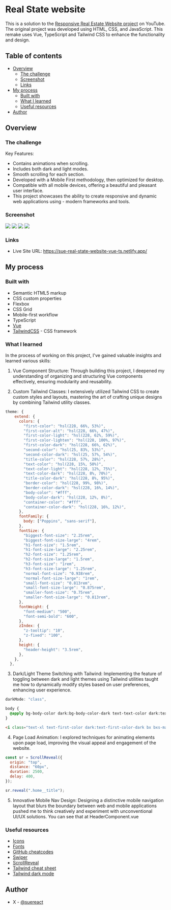 # Real State website

This is a solution to the [Responsive Real Estate Website project](https://youtu.be/twRLgPsP1H0?si=eu02akj7nacKP3qX) on YouTube. The original project was developed using HTML, CSS, and JavaScript. This remake uses Vue, TypeScript and Tailwind CSS to enhance the functionality and design.

## Table of contents

- [Overview](#overview)
  - [The challenge](#the-challenge)
  - [Screenshot](#screenshot)
  - [Links](#links)
- [My process](#my-process)
  - [Built with](#built-with)
  - [What I learned](#what-i-learned)
  - [Useful resources](#useful-resources)
- [Author](#author)

## Overview

### The challenge

Key Features:

- Contains animations when scrolling.
- Includes both dark and light modes.
- Smooth scrolling for each section.
- Developed with a Mobile First methodology, then optimized for desktop.
- Compatible with all mobile devices, offering a beautiful and pleasant user interface.
- This project showcases the ability to create responsive and dynamic web applications using - modern frameworks and tools.

### Screenshot

![](./screenshots/real-state-website-desktop-home.png)
![](./screenshots/real-state-website-mobile-home.png)
![](./screenshots/real-state-website-desktop-popular.png)
![](./screenshots/real-state-website-mobile-popular.png)

### Links

- Live Site URL: https://sue-real-state-website-vue-ts.netlify.app/

## My process

### Built with

- Semantic HTML5 markup
- CSS custom properties
- Flexbox
- CSS Grid
- Mobile-first workflow
- TypeScript
- [Vue](https://vuejs.org/)
- [TailwindCSS](https://tailwindcss.com/) - CSS framework

### What I learned

In the process of working on this project, I've gained valuable insights and learned various skills:

1. Vue Component Structure: Through building this project, I deepened my understanding of organizing and structuring Vue components effectively, ensuring modularity and reusability.

2. Custom Tailwind Classes: I extensively utilized Tailwind CSS to create custom styles and layouts, mastering the art of crafting unique designs by combining Tailwind utility classes.

```js
theme: {
    extend: {
      colors: {
        "first-color": "hsl(228, 66%, 53%)",
        "first-color-alt": "hsl(228, 66%, 47%)",
        "first-color-light": "hsl(228, 62%, 59%)",
        "first-color-lighten": "hsl(228, 100%, 97%)",
        "first-color-dark": "hsl(228, 66%, 62%)",
        "second-color": "hsl(25, 83%, 53%)",
        "second-color-dark": "hsl(25, 57%, 54%)",
        "title-color": "hsl(228, 57%, 28%)",
        "text-color": "hsl(228, 15%, 50%)",
        "text-color-light": "hsl(228, 12%, 75%)",
        "text-color-dark": "hsl(228, 8%, 70%)",
        "title-color-dark": "hsl(228, 8%, 95%)",
        "border-color": "hsl(228, 99%, 98%)",
        "border-color-dark": "hsl(228, 16%, 14%)",
        "body-color": "#fff",
        "body-color-dark": "hsl(228, 12%, 8%)",
        "container-color": "#fff",
        "container-color-dark": "hsl(228, 16%, 12%)",
      },
      fontFamily: {
        body: ["Poppins", "sans-serif"],
      },
      fontSize: {
        "biggest-font-size": "2.25rem",
        "biggest-font-size-large": "4rem",
        "h1-font-size": "1.5rem",
        "h1-font-size-large": "2.25rem",
        "h2-font-size": "1.25rem",
        "h2-font-size-large": "1.5rem",
        "h3-font-size": "1rem",
        "h3-font-size-large": "1.25rem",
        "normal-font-size": "0.938rem",
        "normal-font-size-large": "1rem",
        "small-font-size": "0.813rem",
        "small-font-size-large": "0.875rem",
        "smaller-font-size": "0.75rem",
        "smaller-font-size-large": "0.813rem",
      },
      fontWeight: {
        "font-medium": "500",
        "font-semi-bold": "600",
      },
      zIndex: {
        "z-tooltip": "10",
        "z-fixed": "100",
      },
      height: {
        "header-height": "3.5rem",
      },
    },
  },
```

3. Dark/Light Theme Switching with Tailwind: Implementing the feature of toggling between dark and light themes using Tailwind utilities taught me how to dynamically modify styles based on user preferences, enhancing user experience.

```js
darkMode: "class",
```

```css
body {
  @apply bg-body-color dark:bg-body-color-dark text-text-color dark:text-text-color-dark;
}
```

```html
<i class="text-xl text-first-color dark:text-first-color-dark bx bxs-map"></i>
```

4. Page Load Animation: I explored techniques for animating elements upon page load, improving the visual appeal and engagement of the website.

```js
const sr = ScrollReveal({
  origin: "top",
  distance: "60px",
  duration: 2500,
  delay: 400,
});

sr.reveal(".home__title");
```

5. Innovative Mobile Nav Design: Designing a distinctive mobile navigation layout that blurs the boundary between web and mobile applications pushed me to think creatively and experiment with unconventional UI/UX solutions. You can see that at HeaderComponent.vue

### Useful resources

- [Icons](https://boxicons.com/)
- [Fonts](https://fonts.google.com/)
- [GitHub cheatcodes](https://github.com/bedimcode/responsive-watches-website/blob/main/assets/js/main.js)
- [Swiper](https://swiperjs.com/)
- [ScrollReveal](https://scrollrevealjs.org/)
- [Tailwind cheat sheet](https://nerdcave.com/tailwind-cheat-sheet)
- [Tailwind dark mode](https://tailwindcss.com/docs/dark-mode)

## Author

- X - [@suereact](https://www.x.com/suereact)
